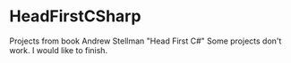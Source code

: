 # HeadFirstCSharp
Projects from book Andrew Stellman "Head First C#"
Some projects don't work. I would like to finish.
